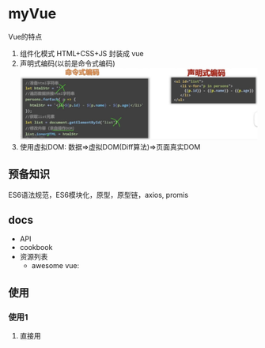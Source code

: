 # myVue
Vue的特点
1. 组件化模式 HTML+CSS+JS 封装成 vue
2. 声明式编码(以前是命令式编码)
![声明式VS命令式](directivecoding.jpg)
3. 使用虚拟DOM: 数据=>虚拟DOM(Diff算法)=>页面真实DOM

## 预备知识
ES6语法规范，ES6模块化，原型，原型链，axios, promis

## docs
- API
- cookbook
- 资源列表
  - awesome vue: 

## 使用

### 使用1
1. 直接用<script src>引入Vue.js(开发版本)/生产版本.
2. 创建Vue实例同时传入配置.
  - el:容器
  - data:


## MMVM
![MMVM](MVVM.jpg)
1. M model: 对应data中的数据 (JS objects)
2. V view: 模版 (DOM)
3. VM： 视图模型(ViewModel): Vue实例对象.

2条路径: DOM listeners, Data Bindings

### 数据代理：
